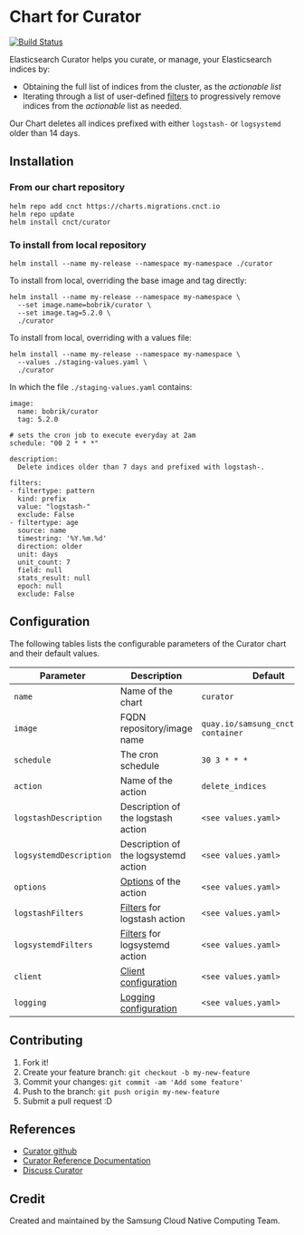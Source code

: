 # Chart for Curator

[![Build Status](https://jenkins.migrations.cnct.io/buildStatus/icon?job=pipeline-curator/master)](https://jenkins.migrations.cnct.io/job/pipeline-curator/job/master)

Elasticsearch Curator helps you curate, or manage, your Elasticsearch indices by:
* Obtaining the full list of indices from the cluster, as the *actionable list*
* Iterating through a list of user-defined [filters][5] to progressively remove indices from the *actionable* list as needed.

Our Chart deletes all indices prefixed with either `logstash-` or `logsystemd` older than 14 days.

## Installation
### From our chart repository
``` 
helm repo add cnct https://charts.migrations.cnct.io
helm repo update
helm install cnct/curator 
```  
### To install from local repository

```
helm install --name my-release --namespace my-namespace ./curator
```

To install from local, overriding the base image and tag directly:

```
helm install --name my-release --namespace my-namespace \
  --set image.name=bobrik/curator \
  --set image.tag=5.2.0 \
  ./curator
```

To install from local, overriding with a values file:

```
helm install --name my-release --namespace my-namespace \
  --values ./staging-values.yaml \
  ./curator
```

In which the file `./staging-values.yaml` contains:

```
image:
  name: bobrik/curator
  tag: 5.2.0

# sets the cron job to execute everyday at 2am
schedule: "00 2 * * *"

description:
  Delete indices older than 7 days and prefixed with logstash-.

filters:
- filtertype: pattern
  kind: prefix
  value: "logstash-"
  exclude: False
- filtertype: age
  source: name
  timestring: '%Y.%m.%d'
  direction: older
  unit: days
  unit_count: 7
  field: null
  stats_result: null
  epoch: null
  exclude: False
```

## Configuration

The following tables lists the configurable parameters of the Curator chart and their default values.

| Parameter                | Description                                     | Default                                 |
| ------------------------ | ----------------------------------------------- | --------------------------------------- |
| `name`                   | Name of the chart                               | `curator`                               |
| `image`                  | FQDN repository/image name                      | `quay.io/samsung_cnct/curator-container`|
| `schedule`               | The cron schedule                               | `30 3 * * *`                            |
| `action`                 | Name of the action                              | `delete_indices`                        |
| `logstashDescription`    | Description of the logstash action              | `<see values.yaml>`                     |
| `logsystemdDescription`  | Description of the logsystemd action            | `<see values.yaml>`                     |
| `options`                | [Options][6] of the action                      | `<see values.yaml>`                     |
| `logstashFilters`        | [Filters][5] for logstash action                | `<see values.yaml>`                     |
| `logsystemdFilters`      | [Filters][5] for logsystemd action              | `<see values.yaml>`                     |
| `client`                 | [Client configuration][7]                       | `<see values.yaml>`                     |
| `logging`                | [Logging configuration][7]                      | `<see values.yaml>`                     |

## Contributing

1. Fork it!
2. Create your feature branch: `git checkout -b my-new-feature`
3. Commit your changes: `git commit -am 'Add some feature'`
4. Push to the branch: `git push origin my-new-feature`
5. Submit a pull request :D

## References

* [Curator github][2]
* [Curator Reference Documentation][3]
* [Discuss Curator][4]

## Credit

Created and maintained by the Samsung Cloud Native Computing Team.

[1]: https://github.com/app-registry/appr-helm-plugin/blob/master/README.md#install-the-helm-registry-plugin "install helm registry plugin"
[2]: https://github.com/elastic/curator "curator github"
[3]: https://www.elastic.co/guide/en/elasticsearch/client/curator/current/index.html "curator reference documentation"
[4]: https://discuss.elastic.co/search?q=curator "curator discussion"
[5]: https://www.elastic.co/guide/en/elasticsearch/client/curator/5.2/filters.html "curator filter documentation"
[6]: https://www.elastic.co/guide/en/elasticsearch/client/curator/5.2/options.html "currator options documentation"
[7]: https://www.elastic.co/guide/en/elasticsearch/client/curator/5.2/configfile.html "currator config file  documentation"
